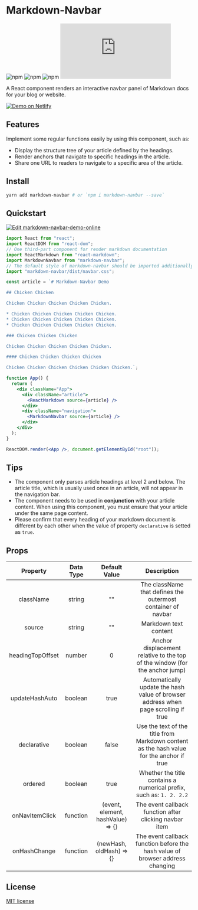 # Markdown-Navbar

![npm](https://img.shields.io/npm/l/markdown-navbar.svg)
![npm](https://img.shields.io/npm/dt/markdown-navbar.svg)
![npm](https://img.shields.io/npm/v/markdown-navbar/latest.svg)
![GitHub file size in bytes](https://img.shields.io/github/size/parksben/markdown-navbar/src/index.js)

A React component renders an interactive navbar panel of Markdown docs for your blog or website.

[![Demo on Netlify](https://screenshots.codesandbox.io/e7e0n.png)](https://csb-e7e0n.netlify.com/)

## Features

Implement some regular functions easily by using this component, such as:

- Display the structure tree of your article defined by the headings.
- Render anchors that navigate to specific headings in the article.
- Share one URL to readers to navigate to a specific area of the article.

## Install

```bash
yarn add markdown-navbar # or `npm i markdown-navbar --save`
```

## Quickstart

[![Edit markdown-navbar-demo-online](https://codesandbox.io/static/img/play-codesandbox.svg)](https://codesandbox.io/s/markdown-navbar-demo-online-e7e0n?fontsize=14&hidenavigation=1&theme=dark)

```jsx
import React from "react";
import ReactDOM from "react-dom";
// One third-part component for render markdown documentation
import ReactMarkdown from "react-markdown";
import MarkdownNavbar from "markdown-navbar";
// The default style of markdown-navbar should be imported additionally
import "markdown-navbar/dist/navbar.css";

const article = `# Markdown-Navbar Demo

## Chicken Chicken

Chicken Chicken Chicken Chicken Chicken.

* Chicken Chicken Chicken Chicken Chicken.
* Chicken Chicken Chicken Chicken Chicken.
* Chicken Chicken Chicken Chicken Chicken.

### Chicken Chicken Chicken

Chicken Chicken Chicken Chicken Chicken.

#### Chicken Chicken Chicken Chicken

Chicken Chicken Chicken Chicken Chicken Chicken.`;

function App() {
  return (
    <div className="App">
      <div className="article">
        <ReactMarkdown source={article} />
      </div>
      <div className="navigation">
        <MarkdownNavbar source={article} />
      </div>
    </div>
  );
}

ReactDOM.render(<App />, document.getElementById("root"));
```

## Tips

- The component only parses article headings at level 2 and below. The article title, which is usually used once in an article, will not appear in the navigation bar.
- The component needs to be used in **conjunction** with your article content. When using this component, you must ensure that your article under the same page content.
- Please confirm that every heading of your markdown document is different by each other when the value of property `declarative` is setted as `true`.

## Props

|     Property     | Data Type |           Default Value           |                                       Description                                        |
| :--------------: | :-------: | :-------------------------------: | :--------------------------------------------------------------------------------------: |
|    className     |  string   |                ""                 |               The className that defines the outermost container of navbar               |
|      source      |  string   |                ""                 |                                  Markdown text content                                   |
| headingTopOffset |  number   |                 0                 |       Anchor displacement relative to the top of the window (for the anchor jump)        |
|  updateHashAuto  |  boolean  |               true                |    Automatically update the hash value of browser address when page scrolling if true    |
|   declarative    |  boolean  |               false               | Use the text of the title from Markdown content as the hash value for the anchor if true |
|     ordered      |  boolean  |               true                |           Whether the title contains a numerical prefix, such as: `1. 2. 2.2`            |
|  onNavItemClick  | function  | (event, element, hashValue) => {} |                  The event callback function after clicking navbar item                  |
|   onHashChange   | function  |     (newHash, oldHash) => {}      |      The event callback function before the hash value of browser address changing       |

## License

[MIT license](./LICENSE)
